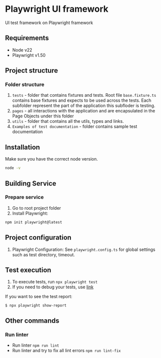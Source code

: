 # Playwright UI framework
 UI test framework  on Playwright framework

## Requirements
- Node v22
- Playwright v1.50


## Project structure
### Folder structure
1. `tests` - folder that contains fixtures and tests. Root file `base.fixture.ts` contains base fixtures and expects to be used across the tests. Each subfolder represent the part of the application this subfloder is testing.
2. `pages` - all interactions with the application and are encapsulated in the Page Objects under this folder
3. `utils` -  folder that contains all the utils, types and links.
4. `Examples of test documentation` -  folder contains sample test documentation 

## Installation
Make sure you have the correct node version.
```sh
node -v
```

## Building Service
### Prepare service
1. Go to root project folder
2. Install Playwright: 
```sh
npm init playwright@latest
```

## Project configuration
1. Playwright Configuration: See `playwright.config.ts` for global settings such as test directory, timeout.

## Test execution
1. To execute tests, run `npx playwright test` 
2. If you need to debug your tests, use [link](https://playwright.dev/docs/test-cli)


If you want to see the test report:
```
$ npx playwright show-report
```

## Other commands
### Run linter
- Run linter `npm run lint`
- Run linter and try to fix all lint errors `npm run lint-fix`